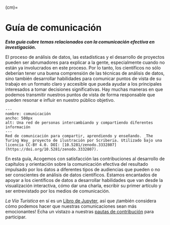 (cm)=
# Guía de comunicación

***Esta guía cubre temas relacionados con la comunicación efectiva en investigación.***

El proceso de análisis de datos, las estadísticas y el desarrollo de proyectos pueden ser abrumadores para explicar a la gente, especialmente cuando no están ya involucrados en este proceso. Por lo tanto, los científicos no sólo deberían tener una buena comprensión de las técnicas de análisis de datos, sino también desarrollar habilidades para comunicar puntos de vista de su trabajo en un formato claro y accesible que pueda ayudar a los principales interesados a tomar decisiones significativas. Hay muchas maneras en que podemos transmitir nuestros puntos de vista de forma responsable que pueden resonar e influir en nuestro público objetivo.

```{figure} ../figures/communication.jpg
---
nombre: comunicación
ancho: 500px
alt: Una red de personas intercambiando y compartiendo diferentes información
---
Red de comunicación para compartir, aprendiendo y enseñando. _The Turing Way_ proyecto de ilustración por Scriberia. Utilizado bajo una licencia CC-BY 4.0. DOI: [10.5281/zenodo.3332807](https://doi.org/10.5281/zenodo.3332807).
```

En esta guía, Acogemos con satisfacción las contribuciones al desarrollo de capítulos y orientación sobre la comunicación efectiva del resultado impulsado por los datos a diferentes tipos de audiencias que pueden o no ser conscientes de análisis de datos científicos. Estamos encantados de apoyar a los científicos de datos a desarrollar habilidades que van desde la visualización interactiva, cómo dar una charla, escribir su primer artículo y ser entrevistado por los medios de comunicación.

_La Vía Turística_ en sí es un [Libro de Jupyter](https://jupyterbook.org/intro.html), así que ¡también considera cómo podemos hacer que nuestras comunicaciones sean más emocionantes! Echa un vistazo a nuestras [pautas de contribución](https://github.com/alan-turing-institute/the-turing-way/blob/main/CONTRIBUTING.md) para participar.
